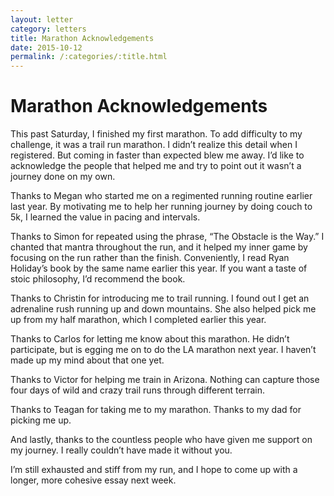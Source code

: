 ```yaml
---
layout: letter
category: letters
title: Marathon Acknowledgements
date: 2015-10-12
permalink: /:categories/:title.html
---
```


# Marathon Acknowledgements

This past Saturday, I finished my first marathon. To add difficulty to my challenge, it was a trail run marathon. I didn’t realize this detail when I registered. But coming in faster than expected blew me away. I’d like to acknowledge the people that helped me and try to point out it wasn’t a journey done on my own.

Thanks to Megan who started me on a regimented running routine earlier last year. By motivating me to help her running journey by doing couch to 5k, I learned the value in pacing and intervals.

Thanks to Simon for repeated using the phrase, “The Obstacle is the Way.” I chanted that mantra throughout the run, and it helped my inner game by focusing on the run rather than the finish. Conveniently, I read Ryan Holiday’s book by the same name earlier this year. If you want a taste of stoic philosophy, I’d recommend the book.

Thanks to Christin for introducing me to trail running. I found out I get an adrenaline rush running up and down mountains. She also helped pick me up from my half marathon, which I completed earlier this year.

Thanks to Carlos for letting me know about this marathon. He didn’t participate, but is egging me on to do the LA marathon next year. I haven’t made up my mind about that one yet.

Thanks to Victor for helping me train in Arizona. Nothing can capture those four days of wild and crazy trail runs through different terrain.

Thanks to Teagan for taking me to my marathon. Thanks to my dad for picking me up.

And lastly, thanks to the countless people who have given me support on my journey. I really couldn’t have made it without you.

I’m still exhausted and stiff from my run, and I hope to come up with a longer, more cohesive essay next week.
